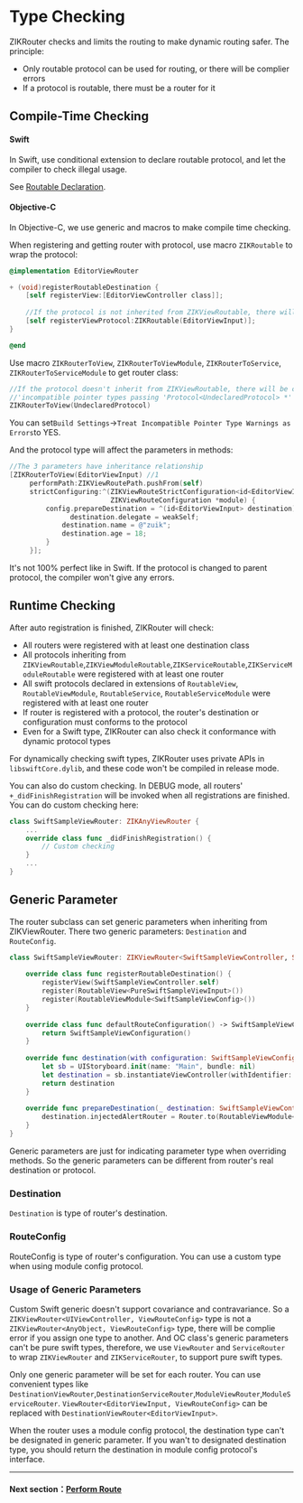# Type Checking

ZIKRouter checks and limits the routing to make dynamic routing safer. The  principle:

* Only routable protocol can be used for routing, or there will be complier errors
* If a protocol is routable, there must be a router for it

## Compile-Time Checking

#### Swift

In Swift, use conditional extension to declare routable protocol, and let the compiler to check illegal usage.

See [Routable Declaration](RoutableDeclaration.md#Routable).

#### Objective-C

In Objective-C, we use generic and macros to make compile time checking.

When registering and getting router with protocol, use macro `ZIKRoutable` to wrap the protocol:

```objectivec
@implementation EditorViewRouter

+ (void)registerRoutableDestination {
    [self registerView:[EditorViewController class]];
    
    //If the protocol is not inherited from ZIKViewRoutable, there will be compile warning
    [self registerViewProtocol:ZIKRoutable(EditorViewInput)];
}

@end
```

Use macro `ZIKRouterToView`, `ZIKRouterToViewModule`, `ZIKRouterToService`, `ZIKRouterToServiceModule` to get router class:

```objectivec
//If the protocol doesn't inherit from ZIKViewRoutable, there will be compile warning:
//'incompatible pointer types passing 'Protocol<UndeclaredProtocol> *' to parameter of type 'Protocol<ZIKViewRoutable> *'
ZIKRouterToView(UndeclaredProtocol)
```

You can set`Build Settings`->`Treat Incompatible Pointer Type Warnings as Errors`to YES.

And the protocol type will affect the parameters in methods:

```objectivec
//The 3 parameters have inheritance relationship
[ZIKRouterToView(EditorViewInput) //1
     performPath:ZIKViewRoutePath.pushFrom(self)
     strictConfiguring:^(ZIKViewRouteStrictConfiguration<id<EditorViewInput>> *config, //2
                         ZIKViewRouteConfiguration *module) {
         config.prepareDestination = ^(id<EditorViewInput> destination) { //3
         	   destination.delegate = weakSelf;
             destination.name = @"zuik";
             destination.age = 18;
         }
     }];
```

It's not 100% perfect like in Swift. If the protocol is changed to parent protocol, the compiler won't give any errors.

## Runtime Checking

After auto registration is finished, ZIKRouter will check:

* All routers were registered with at least one destination class
* All protocols inheriting from `ZIKViewRoutable`,`ZIKViewModuleRoutable`,`ZIKServiceRoutable`,`ZIKServiceModuleRoutable` were registered with at least one router
* All swift protocols declared in extensions of `RoutableView`, `RoutableViewModule`, `RoutableService`, `RoutableServiceModule` were registered with at least one router
* If router is registered with a protocol, the router's destination or configuration must conforms to the protocol
* Even for a Swift type, ZIKRouter can also check it conformance with dynamic protocol types

For dynamically checking swift types, ZIKRouter uses private APIs in `libswiftCore.dylib`, and these code won't be compiled in release mode.

You can also do custom checking. In DEBUG mode, all routers' `+_didFinishRegistration` will be invoked when all registrations are finished. You can do custom checking here:

```swift
class SwiftSampleViewRouter: ZIKAnyViewRouter {
    ...
    override class func _didFinishRegistration() {
        // Custom checking
    }
    ...
}

```

## Generic Parameter

The router subclass can set generic parameters when inheriting from ZIKViewRouter. There two generic parameters: `Destination` and `RouteConfig`.

```swift
class SwiftSampleViewRouter: ZIKViewRouter<SwiftSampleViewController, SwiftSampleViewConfiguration> {
    
    override class func registerRoutableDestination() {
        registerView(SwiftSampleViewController.self)
        register(RoutableView<PureSwiftSampleViewInput>())
        register(RoutableViewModule<SwiftSampleViewConfig>())
    }
    
    override class func defaultRouteConfiguration() -> SwiftSampleViewConfiguration {
        return SwiftSampleViewConfiguration()
    }
    
    override func destination(with configuration: SwiftSampleViewConfiguration) -> SwiftSampleViewController? {
        let sb = UIStoryboard.init(name: "Main", bundle: nil)
        let destination = sb.instantiateViewController(withIdentifier: "SwiftSampleViewController") as! SwiftSampleViewController
        return destination
    }
    
    override func prepareDestination(_ destination: SwiftSampleViewController, configuration: ZIKViewRouteConfiguration) {
        destination.injectedAlertRouter = Router.to(RoutableViewModule<ZIKCompatibleAlertConfigProtocol>())
    }
}
```

Generic parameters are just for indicating parameter type when overriding methods. So the generic parameters can be different from router's real destination or protocol.

### Destination

`Destination` is type of router's destination.

### RouteConfig

RouteConfig is type of router's configuration. You can use a custom type when using module config protocol.

### Usage of Generic Parameters

Custom Swift generic doesn't support covariance and contravariance. So a `ZIKViewRouter<UIViewController, ViewRouteConfig>` type is not a `ZIKViewRouter<AnyObject, ViewRouteConfig>` type, there will be complie error if you assign one type to another. And OC class's generic parameters can't be pure swift types, therefore, we use `ViewRouter` and `ServiceRouter` to wrap `ZIKViewRouter` and `ZIKServiceRouter`, to support pure swift types.

Only one generic parameter will be set for each router. You can use convenient types like `DestinationViewRouter`,`DestinationServiceRouter`,`ModuleViewRouter`,`ModuleServiceRouter`. `ViewRouter<EditorViewInput, ViewRouteConfig>` can be replaced with `DestinationViewRouter<EditorViewInput>`.

When the router uses a module config protocol, the destination type can't be designated in generic parameter. If you wan't to designated destination type, you should return the destination in module config protocol's interface.

---
#### Next section：[Perform Route](./PerformRoute.md)